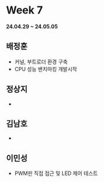 # Week 7
**24.04.29 ~ 24.05.05**
   
## 배정훈   
*  커널, 부트로더 환경 구축   
*  CPU 성능 밴치마킹 개발시작   
## 정상지   
*    
## 김남호   
*   
## 이민성   
*  PWM핀 직접 접근 및 LED 제어 테스트
